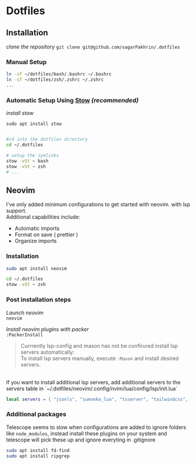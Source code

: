 # Dotfiles

## Installation

_clone the repository_
`git clone git@github.com/sagarPakhrin/.dotfiles`

### Manual Setup

```bash
ln -sf ~/dotfiles/bash/.bashrc ~/.bashrc
ln -sf ~/dotfiles/zsh/.zshrc ~/.zshrc
...
```

### Automatic Setup Using [Stow](https://www.gnu.org/software/stow/) _(recommended)_

_install stow_

`sudo apt install stow`

```bash

#cd into the dotfiles directory
cd ~/.dotfiles

# setup the symlinks
stow -vSt ~ bash
stow -vSt ~ zsh
# ...
```

## Neovim

I've only added minimum configurations to get started with neovim. with lsp support.  
Additional capabilities include:

- Automatic imports
- Format on save ( prettier )
- Organize imports

### Installation

```bash
sudo apt install neovim

cd ~/.dotfiles
stow -vSt ~ zsh
```

### Post installation steps

_Launch neovim_  
`neovim`

_Install neovim plugins with packer_  
`:PackerInstall`

> Currrently lsp-config and mason has not be confirured install lsp servers automatically:  
> To install lsp servers manually, execute `:Mason` and install desired servers.

<br/>
If you want to install additional lsp servers, add additional servers to the servers table in
`~/.dotfiles/neovim/.config/nvim/lua/config/lsp/init.lua`

```lua
local servers = { "jsonls", "sumneko_lua", "tsserver", "tailwindcss", ... }
```

### Additional packages

Telescope seems to slow when configurations are added to ignore folders like `node_modules`, instead install these plugins on your system and telescope will pick these up and ignore everyting in .gitignore

```bash
sudo apt install fd-find
sudo apt install ripgrep
```
